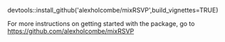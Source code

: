 devtools::install_github('alexholcombe/mixRSVP',build_vignettes=TRUE)

For more instructions on getting started with the package, go to 
https://github.com/alexholcombe/mixRSVP